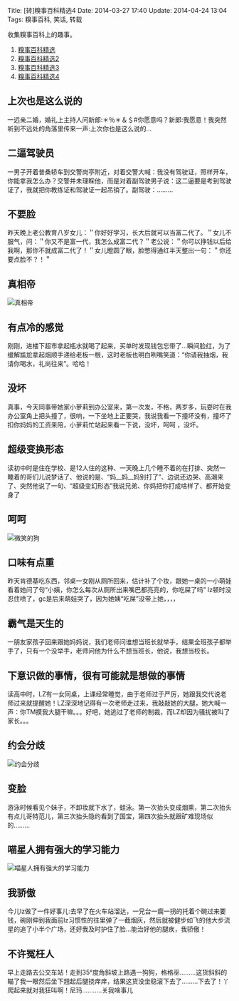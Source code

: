 Title: [转]糗事百科精选4
Date: 2014-03-27 17:40
Update: 2014-04-24 13:04
Tags: 糗事百科, 笑话, 转载

[1]: /static/images/qiushibaike/ZhenXiangDi.jpg
[2]: /static/images/qiushibaike/dog-smiling.jpg
[3]: /static/images/qiushibaike/yuehuifenqi.jpg
[4]: /static/images/qiushibaike/CatLearnsFast.jpg

收集糗事百科上的趣事。

1. [糗事百科精选](/collection/qiushibaike.html)
2. [糗事百科精选2](/collection/qiushibaike2.html)
3. [糗事百科精选3](/collection/qiushibaike3.html)
4. [糗事百科精选4](/collection/qiushibaike4.html)

## 上次也是这么说的
一远亲二婚，婚礼上主持人问新郎:＊％＊＆＄#你愿意吗？新郎:我愿意！我突然听到不远处的角落里传来一声:上次你也是这么说的…

## 二逼驾驶员
一男子开着普桑轿车到交警岗亭附近，对着交警大喊：我没有驾驶证，照样开车，你能拿我怎么办？交警并未理睬他，而是对着副驾驶男子说：这二逼要是考到驾驶证了，我就把你教练证和驾驶证一起吊销了。副驾驶：………

## 不要脸
昨天晚上老公教育八岁女儿：＂你好好学习，长大后就可以当富二代了。＂女儿不服气，问：＂你又不是富一代，我怎么成富二代？＂老公说：＂你可以挣钱以后给我啊，那你不就成富二代了！＂女儿瞪圆了眼，脸憋得通红半天整出一句：＂你还要点脸不？！＂

## 真相帝
![真相帝][1]

## 有点冷的感觉
刚刚，进楼下超市拿起瓶水就喝了起来，买单时发现钱包忘带了…瞬间脸红，为了缓解尴尬拿起烟顺手递给老板一根，这时老板也明白咧嘴笑道：“你请我抽烟，我请你喝水，礼尚往来”。哈哈！

## 没坏
真事，今天同事带她家小萝莉到办公室来，第一次发，不格，两岁多，玩耍时在我办公室角上把头撞了，很响，一下坐地上正要哭，我说我看一下撞坏没有，撞坏了扣你妈妈的工资来陪，小萝莉忙站起来看一下说，没坏，呵呵 ，没坏。

## 超级变换形态
读初中时是住在学校、是12人住的这种、一天晚上几个睡不着的在打排、突然一睡着的哥们儿说梦话了、他说的是、“妈__妈__妈别打了”、边说还边哭、高潮来了、突然他说了一句、“超级变幻形态”我说兄弟、你妈把你打成啥样了、都开始变身了

## 呵呵
![微笑的狗][2]

## 口味有点重
昨天肯德基吃东西，邻桌一女刚从厕所回来，估计补了个妆，跟她一桌的一小萌娃看着她问了句“小姨，你怎么每次从厕所出来嘴巴都亮亮的，你吃屎了吗” lz顿时没忍住喷了，gc是后来萌娃哭了，因为她姨“吃屎”没带上她，，，，

## 霸气是天生的
一朋友家孩子回来跟她妈妈说，我们老师问谁想当班长就举手，结果全班孩子都举手了，只有一个没举手，老师问他为什么不想当班长，他说，我想当校长。

## 下意识做的事情，很有可能就是想做的事情
读高中时，LZ有一女同桌，上课经常睡觉，由于老师过于严厉，她跟我交代说老师过来就提醒她！LZ深深地记得有一次老师走过来，我敲敲她的大腿，她大喊一声：你TM摸我大腿干嘛。。。好吧，她逃过了老师的制裁，而LZ却因为骚扰被叫了家长。。。

## 约会分歧
![约会分歧][3]

## 变脸
游泳时候看见个妹子，不卸妆就下水了，蛙泳。第一次抬头变成烟熏，第二次抬头有点儿哥特范儿，第三次抬头隐约看到了国宝，第四次抬头就跟矿难现场似的………

## 喵星人拥有强大的学习能力
![喵星人拥有强大的学习能力][4]

## 我骄傲
今儿lz做了一件好事儿:去早了在火车站溜达，一兄台一瘸一拐的托着个碗过来要钱，碗刚伸到我面前lz习惯性的往里弹了一截烟灰，然后就被健步如飞的他大步流星的追了小半个广场，还好我及时护住了脸...能治好他的腿疾，我骄傲！

## 不许冤枉人
早上走路去公交车站！走到35°度角斜坡上路遇一狗狗，格格巫.........这货斜斜的瞄了我一眼然后坐下翘起后腿挠痒痒，结果这货没坐稳滚下去了.........下去了！丫爬起来就对我狂叫啊！尼玛...........关我啥事儿

